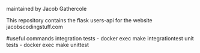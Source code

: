 maintained by Jacob Gathercole

This repository contains the flask users-api for the website jacobscodingstuff.com

#useful commands
integration tests - docker exec <container name> make integrationtest
unit tests - docker exec <container name> make unittest
